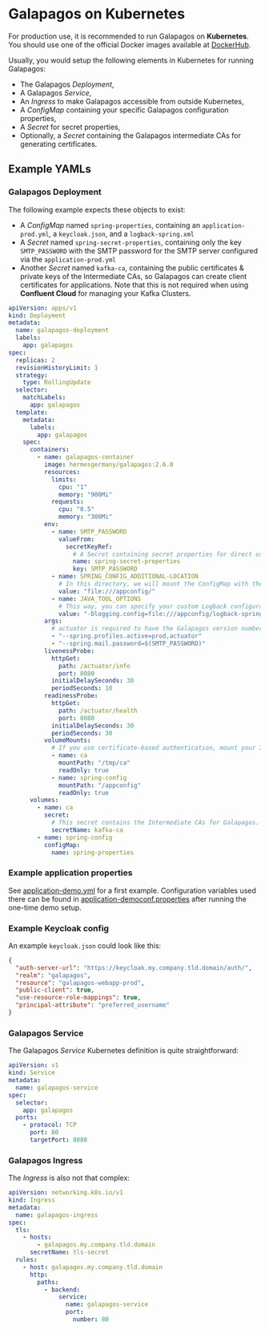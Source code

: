 # Galapagos on Kubernetes

For production use, it is recommended to run Galapagos on **Kubernetes**. You should use one of the official Docker
images available at [DockerHub](https://hub.docker.com/r/hermesgermany/galapagos/tags?ordering=name).

Usually, you would setup the following elements in Kubernetes for running Galapagos:

* The Galapagos _Deployment_,
* A Galapagos _Service_,
* An _Ingress_ to make Galapagos accessible from outside Kubernetes,
* A _ConfigMap_ containing your specific Galapagos configuration properties,
* A _Secret_ for secret properties,
* Optionally, a _Secret_ containing the Galapagos intermediate CAs for generating certificates.

## Example YAMLs

### Galapagos Deployment

The following example expects these objects to exist:

* A _ConfigMap_ named `spring-properties`, containing an `application-prod.yml`, a `keycloak.json`, and
  a `logback-spring.xml`
* A _Secret_ named `spring-secret-properties`, containing only the key `SMTP_PASSWORD` with the SMTP password for the
  SMTP server configured via the `application-prod.yml`
* Another _Secret_ named `kafka-ca`, containing the public certificates & private keys of the Intermediate CAs, so
  Galapagos can create client certificates for applications. Note that this is not required when using **Confluent
  Cloud** for managing your Kafka Clusters.

```yaml
apiVersion: apps/v1
kind: Deployment
metadata:
  name: galapagos-deployment
  labels:
    app: galapagos
spec:
  replicas: 2
  revisionHistoryLimit: 1
  strategy:
    type: RollingUpdate
  selector:
    matchLabels:
      app: galapagos
  template:
    metadata:
      labels:
        app: galapagos
    spec:
      containers:
        - name: galapagos-container
          image: hermesgermany/galapagos:2.6.0
          resources:
            limits:
              cpu: "1"
              memory: "900Mi"
            requests:
              cpu: "0.5"
              memory: "300Mi"
          env:
            - name: SMTP_PASSWORD
              valueFrom:
                secretKeyRef:
                  # A Secret containing secret properties for direct use in this YAML.
                  name: spring-secret-properties
                  key: SMTP_PASSWORD
            - name: SPRING_CONFIG_ADDITIONAL-LOCATION
              # In this directory, we will mount the ConfigMap with the application properties.
              value: "file:///appconfig/"
            - name: JAVA_TOOL_OPTIONS
              # This way, you can specify your custom Logback configuration for logging.
              value: "-Dlogging.config=file:///appconfig/logback-spring.xml"
          args:
            # actuator is required to have the Galapagos version number available via Spring Boot Actuator endpoint.
            - "--spring.profiles.active=prod,actuator"
            - "--spring.mail.password=$(SMTP_PASSWORD)"
          livenessProbe:
            httpGet:
              path: /actuator/info
              port: 8080
            initialDelaySeconds: 30
            periodSeconds: 10
          readinessProbe:
            httpGet:
              path: /actuator/health
              port: 8080
            initialDelaySeconds: 30
            periodSeconds: 30
          volumeMounts:
            # If you use certificate-based authentication, mount your Intermediate CAs here 
            - name: ca
              mountPath: "/tmp/ca"
              readOnly: true
            - name: spring-config
              mountPath: "/appconfig"
              readOnly: true
      volumes:
        - name: ca
          secret:
            # This secret contains the Intermediate CAs for Galapagos. They will be referenced from the app properties.
            secretName: kafka-ca
        - name: spring-config
          configMap:
            name: spring-properties
```

### Example application properties

See [application-demo.yml](../application-demo.yml) for a first example. Configuration variables used there can be found
in [application-democonf.properties](../application-democonf.properties) after running the one-time demo setup.

### Example Keycloak config

An example `keycloak.json` could look like this:

```json
{
  "auth-server-url": "https://keycloak.my.company.tld.domain/auth/",
  "realm": "galapagos",
  "resource": "galapagos-webapp-prod",
  "public-client": true,
  "use-resource-role-mappings": true,
  "principal-attribute": "preferred_username"
}
```

### Galapagos Service

The Galapagos _Service_ Kubernetes definition is quite straightforward:

```yaml
apiVersion: v1
kind: Service
metadata:
  name: galapagos-service
spec:
  selector:
    app: galapagos
  ports:
    - protocol: TCP
      port: 80
      targetPort: 8080
```

### Galapagos Ingress

The _Ingress_ is also not that complex:

```yaml
apiVersion: networking.k8s.io/v1
kind: Ingress
metadata:
  name: galapagos-ingress
spec:
  tls:
    - hosts:
        - galapagos.my.company.tld.domain
      secretName: tls-secret
  rules:
    - host: galapagos.my.company.tld.domain
      http:
        paths:
          - backend:
              service:
                name: galapagos-service
                port:
                  number: 80 
```
